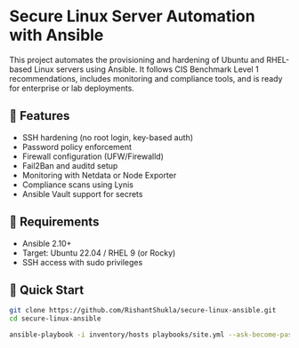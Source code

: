 # Secure Linux Server Automation with Ansible

This project automates the provisioning and hardening of Ubuntu and RHEL-based Linux servers using Ansible. It follows CIS Benchmark Level 1 recommendations, includes monitoring and compliance tools, and is ready for enterprise or lab deployments.

## 🔧 Features

- SSH hardening (no root login, key-based auth)
- Password policy enforcement
- Firewall configuration (UFW/Firewalld)
- Fail2Ban and auditd setup
- Monitoring with Netdata or Node Exporter
- Compliance scans using Lynis
- Ansible Vault support for secrets

## 🧰 Requirements

- Ansible 2.10+
- Target: Ubuntu 22.04 / RHEL 9 (or Rocky)
- SSH access with sudo privileges

## 🚀 Quick Start

```bash
git clone https://github.com/RishantShukla/secure-linux-ansible.git
cd secure-linux-ansible

ansible-playbook -i inventory/hosts playbooks/site.yml --ask-become-pass
